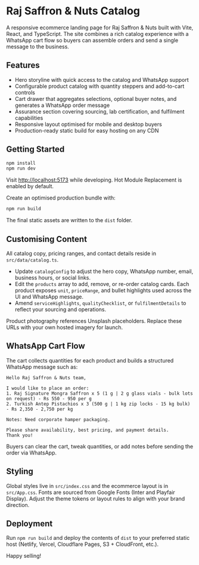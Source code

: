 ﻿# Raj Saffron & Nuts Catalog

A responsive ecommerce landing page for Raj Saffron & Nuts built with Vite, React, and TypeScript. The site combines a rich catalog experience with a WhatsApp cart flow so buyers can assemble orders and send a single message to the business.

## Features

- Hero storyline with quick access to the catalog and WhatsApp support
- Configurable product catalog with quantity steppers and add-to-cart controls
- Cart drawer that aggregates selections, optional buyer notes, and generates a WhatsApp order message
- Assurance section covering sourcing, lab certification, and fulfilment capabilities
- Responsive layout optimised for mobile and desktop buyers
- Production-ready static build for easy hosting on any CDN

## Getting Started

```bash
npm install
npm run dev
```

Visit [http://localhost:5173](http://localhost:5173) while developing. Hot Module Replacement is enabled by default.

Create an optimised production bundle with:

```bash
npm run build
```

The final static assets are written to the `dist` folder.

## Customising Content

All catalog copy, pricing ranges, and contact details reside in `src/data/catalog.ts`.

- Update `catalogConfig` to adjust the hero copy, WhatsApp number, email, business hours, or social links.
- Edit the `products` array to add, remove, or re-order catalog cards. Each product exposes `unit`, `priceRange`, and bullet highlights used across the UI and WhatsApp message.
- Amend `serviceHighlights`, `qualityChecklist`, or `fulfilmentDetails` to reflect your sourcing and operations.

Product photography references Unsplash placeholders. Replace these URLs with your own hosted imagery for launch.

## WhatsApp Cart Flow

The cart collects quantities for each product and builds a structured WhatsApp message such as:

```
Hello Raj Saffron & Nuts team,

I would like to place an order:
1. Raj Signature Mongra Saffron x 5 (1 g | 2 g glass vials - bulk lots on request) - Rs 550 - 950 per g
2. Turkish Antep Pistachios x 3 (500 g | 1 kg zip locks - 15 kg bulk) - Rs 2,350 - 2,750 per kg

Notes: Need corporate hamper packaging.

Please share availability, best pricing, and payment details.
Thank you!
```

Buyers can clear the cart, tweak quantities, or add notes before sending the order via WhatsApp.

## Styling

Global styles live in `src/index.css` and the ecommerce layout is in `src/App.css`. Fonts are sourced from Google Fonts (Inter and Playfair Display). Adjust the theme tokens or layout rules to align with your brand direction.

## Deployment

Run `npm run build` and deploy the contents of `dist` to your preferred static host (Netlify, Vercel, Cloudflare Pages, S3 + CloudFront, etc.).

Happy selling!
